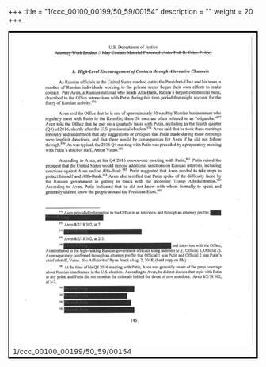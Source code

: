 +++
title = "1/ccc_00100_00199/50_59/00154"
description = ""
weight = 20
+++

<table style="border:2px solid black;max-width:800px;max-height:800px;" 
><tr><td>
<img class="center-fit-jpg"
src="/jpg_/jpg_mueller_report_searchable_154.jpg">
1/ccc_00100_00199/50_59/00154
</img></td></tr></table>

